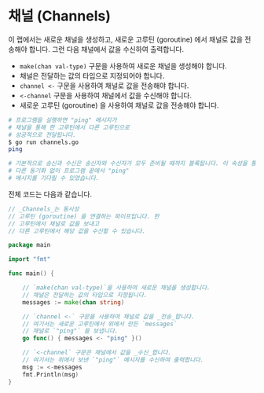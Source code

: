 # 채널 (Channels)

이 랩에서는 새로운 채널을 생성하고, 새로운 고루틴 (goroutine) 에서 채널로 값을 전송해야 합니다. 그런 다음 채널에서 값을 수신하여 출력합니다.

- `make(chan val-type)` 구문을 사용하여 새로운 채널을 생성해야 합니다.
- 채널은 전달하는 값의 타입으로 지정되어야 합니다.
- `channel <-` 구문을 사용하여 채널로 값을 전송해야 합니다.
- `<-channel` 구문을 사용하여 채널에서 값을 수신해야 합니다.
- 새로운 고루틴 (goroutine) 을 사용하여 채널로 값을 전송해야 합니다.

```sh
# 프로그램을 실행하면 "ping" 메시지가
# 채널을 통해 한 고루틴에서 다른 고루틴으로
# 성공적으로 전달됩니다.
$ go run channels.go
ping

# 기본적으로 송신과 수신은 송신자와 수신자가 모두 준비될 때까지 블록됩니다. 이 속성을 통해
# 다른 동기화 없이 프로그램 끝에서 "ping"
# 메시지를 기다릴 수 있었습니다.
```

전체 코드는 다음과 같습니다.

```go
// _Channels_는 동시성
// 고루틴 (goroutine) 을 연결하는 파이프입니다. 한
// 고루틴에서 채널로 값을 보내고
// 다른 고루틴에서 해당 값을 수신할 수 있습니다.

package main

import "fmt"

func main() {

	// `make(chan val-type)`을 사용하여 새로운 채널을 생성합니다.
	// 채널은 전달하는 값의 타입으로 지정됩니다.
	messages := make(chan string)

	// `channel <-` 구문을 사용하여 채널로 값을 _전송_합니다.
	// 여기서는 새로운 고루틴에서 위에서 만든 `messages`
	// 채널로 `"ping"` 을 보냅니다.
	go func() { messages <- "ping" }()

	// `<-channel` 구문은 채널에서 값을 _수신_합니다.
	// 여기서는 위에서 보낸 `"ping"` 메시지를 수신하여 출력합니다.
	msg := <-messages
	fmt.Println(msg)
}
```
